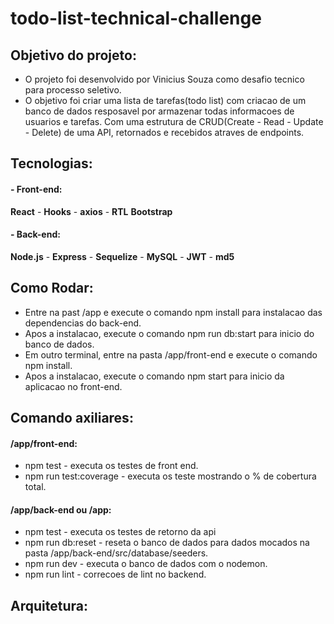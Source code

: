 # todo-list-technical-challenge

## Objetivo do projeto:
- O projeto foi desenvolvido por Vinicius Souza como desafio tecnico para processo seletivo.
- O objetivo foi criar uma lista de tarefas(todo list) com criacao de um banco de dados resposavel por armazenar todas informacoes de usuarios e tarefas.
Com uma estrutura de CRUD(Create - Read - Update - Delete) de uma API, retornados e recebidos atraves de endpoints.

## Tecnologias:
#### - Front-end:
**React** -
**Hooks** -
**axios** -
**RTL**
**Bootstrap**
#### - Back-end:
**Node.js** -
**Express** -
**Sequelize** -
**MySQL** -
**JWT** -
**md5**

## Como Rodar:
- Entre na past /app e execute o comando npm install para instalacao das dependencias do back-end.
- Apos a instalacao, execute o comando npm run db:start para inicio do banco de dados.
- Em outro terminal, entre na pasta /app/front-end e execute o comando npm install.
- Apos a instalacao, execute o comando npm start para inicio da aplicacao no front-end.

## Comando axiliares:
 #### /app/front-end:
 - npm test - executa os testes de front end.
 - npm run test:coverage - executa os teste mostrando o % de cobertura total.
 #### /app/back-end ou /app:
 - npm test - executa os testes de retorno da api
 - npm run db:reset - reseta o banco de dados para dados mocados na pasta /app/back-end/src/database/seeders.
 - npm run dev - executa o banco de dados com o nodemon.
 - npm run lint - correcoes de lint no backend.

## Arquitetura:
